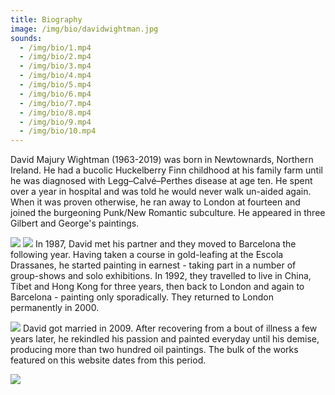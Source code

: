 ```yaml
---
title: Biography
image: /img/bio/davidwightman.jpg
sounds:
  - /img/bio/1.mp4
  - /img/bio/2.mp4
  - /img/bio/3.mp4
  - /img/bio/4.mp4
  - /img/bio/5.mp4
  - /img/bio/6.mp4
  - /img/bio/7.mp4
  - /img/bio/8.mp4
  - /img/bio/9.mp4
  - /img/bio/10.mp4
---
```

David Majury Wightman (1963-2019) was born in Newtownards, Northern Ireland. He had a bucolic Huckelberry Finn childhood at his family farm until he was diagnosed with Legg–Calvé–Perthes disease at age ten. He spent over a year in hospital and was told he would never walk un-aided again. When it was proven otherwise, he ran away to London at fourteen and joined the burgeoning Punk/New Romantic subculture. He appeared in three Gilbert and George's paintings.

![](/img/bio/img_1578.jpeg)
![](/img/bio/img_1585.jpeg)
In 1987, David met his partner and they moved to Barcelona the following year. Having taken a course in gold-leafing at the Escola Drassanes, he started painting in earnest - taking part in a number of group-shows and solo exhibitions. In 1992, they travelled to live in China, Tibet and Hong Kong for three years, then back to London and again to Barcelona - painting only sporadically. They returned to London permanently in 2000.

![](/img/bio/img_1590.jpeg)
David got married in 2009. After recovering from a bout of illness a few years later, he rekindled his passion and painted everyday until his demise, producing more than two hundred oil paintings. The bulk of the works featured on this website dates from this period.

![](/img/bio/img_1595.jpeg)







